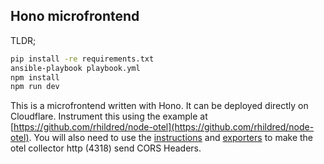## Hono microfrontend

TLDR;

```sh
pip install -re requirements.txt
ansible-playbook playbook.yml
npm install
npm run dev
```
This is a microfrontend written with Hono. It can be deployed directly on Cloudflare. Instrument this using the example at [https://github.com/rhildred/node-otel](https://github.com/rhildred/node-otel). You will also need to use the [instructions](https://opentelemetry.io/docs/languages/js/) and [exporters](https://opentelemetry.io/docs/languages/js/exporters/) to make the otel collector http (4318) send CORS Headers.
